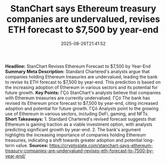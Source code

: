 ﻿---
title: "StanChart says Ethereum treasury companies are undervalued, revises ETH forecast to $7,500 by year-end"
date: "2025-08-26T21:41:52"
category: "Markets"
summary: ""
slug: "stanchart says ethereum treasury companies are undervalued r"
source_urls:
  - "https://cryptoslate.com/stanchart-says-ethereum-treasury-companies-are-undervalued-revises-eth-forecast-to-7500-by-year-end/"
seo:
  title: "StanChart says Ethereum treasury companies are undervalued, revises ETH forecast to $7,500 by year-end | Hash n Hedge"
  description: ""
  keywords: ["news", "markets", "brief"]
---
**Headline:** StanChart Revises Ethereum Forecast to $7,500 by Year-End  **Summary Meta Description:** Standard Chartered's analysts argue that companies holding Ethereum treasuries are undervalued, leading the bank to revise its ETH forecast to $7,500 by year-end. This prediction is based on the increasing adoption of Ethereum in various sectors and its potential for future growth.  **Key Points:**  ΓÇó StanChart's analysts believe that companies with Ethereum treasuries are currently undervalued. ΓÇó The bank has revised its Ethereum price forecast to $7,500 by year-end, citing increased adoption and potential for future growth. ΓÇó Analysts point to the growing use of Ethereum in various sectors, including DeFi, gaming, and NFTs.  **Short Takeaways:**  1. Standard Chartered's revised forecast suggests that Ethereum is gaining traction as a viable investment option, with analysts predicting significant growth by year-end. 2. The bank's argument highlights the increasing importance of companies holding Ethereum treasuries, indicating a shift towards greater adoption and potential long-term value.  **Sources:** https://cryptoslate.com/stanchart-says-ethereum-treasury-companies-are-undervalued-revises-eth-forecast-to-7500-by-year-end/ 
